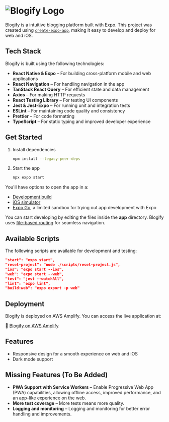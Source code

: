 # ![Blogify Logo](https://main.d331yi1p7vboi5.amplifyapp.com/assets/assets/images/logo.04aee1113800c61583d4f4497ab59efd.png)

Blogify is a intuitive blogging platform built with [Expo](https://expo.dev). This project was created using [`create-expo-app`](https://www.npmjs.com/package/create-expo-app), making it easy to develop and deploy for web and iOS.

## Tech Stack

Blogify is built using the following technologies:

- **React Native & Expo** – For building cross-platform mobile and web applications
- **React Navigation** – For handling navigation in the app
- **TanStack React Query** – For efficient state and data management
- **Axios** – For making HTTP requests
- **React Testing Library** – For testing UI components
- **Jest & Jest-Expo** – For running unit and integration tests
- **ESLint** – For maintaining code quality and consistency
- **Prettier** – For code formatting
- **TypeScript** – For static typing and improved developer experience

## Get Started

1. Install dependencies

   ```bash
   npm install --legacy-peer-deps
   ```

2. Start the app

   ```bash
   npx expo start
   ```

You'll have options to open the app in a:

- [Development build](https://docs.expo.dev/develop/development-builds/introduction/)
- [iOS simulator](https://docs.expo.dev/workflow/ios-simulator/)
- [Expo Go](https://expo.dev/go), a limited sandbox for trying out app development with Expo

You can start developing by editing the files inside the **app** directory. Blogify uses [file-based routing](https://docs.expo.dev/router/introduction/) for seamless navigation.

## Available Scripts

The following scripts are available for development and testing:

```json
"start": "expo start",
"reset-project": "node ./scripts/reset-project.js",
"ios": "expo start --ios",
"web": "expo start --web",
"test": "jest --watchAll",
"lint": "expo lint",
"build:web": "expo export -p web"
```

## Deployment

Blogify is deployed on AWS Amplify. You can access the live application at:

🔗 [Blogify on AWS Amplify](https://main.d331yi1p7vboi5.amplifyapp.com/)

## Features

- Responsive design for a smooth experience on web and iOS
- Dark mode support

## Missing Features (To Be Added)

- **PWA Support with Service Workers** – Enable Progressive Web App (PWA) capabilities, allowing offline access, improved performance, and an app-like experience on the web.
- **More test coverage** – More tests means more quality.
- **Logging and monitoring** – Logging and monitoring for better error handling and improvements.

